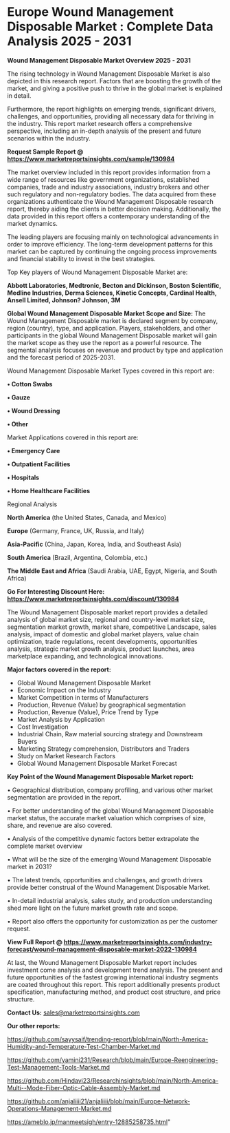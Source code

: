 # Europe Wound Management Disposable Market : Complete Data Analysis 2025 - 2031

<Strong> Wound Management Disposable Market Overview 2025 - 2031</strong>

The rising technology in Wound Management Disposable Market is also depicted in this research report. Factors that are boosting the growth of the market, and giving a positive push to thrive in the global market is explained in detail.

Furthermore, the report highlights on emerging trends, significant drivers, challenges, and opportunities, providing all necessary data for thriving in the industry. This report market research offers a comprehensive perspective, including an in-depth analysis of the present and future scenarios within the industry.

<strong>Request Sample Report @ <a href=https://www.marketreportsinsights.com/sample/130984>https://www.marketreportsinsights.com/sample/130984</a></strong>

The market overview included in this report provides information from a wide range of resources like government organizations, established companies, trade and industry associations, industry brokers and other such regulatory and non-regulatory bodies. The data acquired from these organizations authenticate the Wound Management Disposable research report, thereby aiding the clients in better decision making. Additionally, the data provided in this report offers a contemporary understanding of the market dynamics.

The leading players are focusing mainly on technological advancements in order to improve efficiency. The long-term development patterns for this market can be captured by continuing the ongoing process improvements and financial stability to invest in the best strategies.

Top Key players of Wound Management Disposable Market are:

<strong>Abbott Laboratories, Medtronic, Becton and Dickinson, Boston Scientific, Medline Industries, Derma Sciences, Kinetic Concepts, Cardinal Health, Ansell Limited, Johnson? Johnson, 3M</strong>

<strong><b>Global Wound Management Disposable Market Scope and Size:</b></strong>
The Wound Management Disposable market is declared segment by company, region (country), type, and application. Players, stakeholders, and other participants in the global Wound Management Disposable market will gain the market scope as they use the report as a powerful resource. The segmental analysis focuses on revenue and product by type and application and the forecast period of 2025-2031.

Wound Management Disposable Market Types covered in this report are:

<strong>• Cotton Swabs

• Gauze

• Wound Dressing

• Other</strong>

Market Applications covered in this report are:

<strong>• Emergency Care

• Outpatient Facilities

• Hospitals

• Home Healthcare Facilities</strong> 

Regional Analysis

<strong>North America</strong> (the United States, Canada, and Mexico)

<strong>Europe</strong> (Germany, France, UK, Russia, and Italy)

<strong>Asia-Pacific</strong> (China, Japan, Korea, India, and Southeast Asia)

<strong>South America</strong> (Brazil, Argentina, Colombia, etc.)

<strong>The Middle East and Africa</strong> (Saudi Arabia, UAE, Egypt, Nigeria, and South Africa)

<strong>Go For Interesting Discount Here: <a href=https://www.marketreportsinsights.com/discount/130984>https://www.marketreportsinsights.com/discount/130984</a></strong>

The Wound Management Disposable market report provides a detailed analysis of global market size, regional and country-level market size, segmentation market growth, market share, competitive Landscape, sales analysis, impact of domestic and global market players, value chain optimization, trade regulations, recent developments, opportunities analysis, strategic market growth analysis, product launches, area marketplace expanding, and technological innovations.

<strong><b>Major factors covered in the report:</b></strong>
<ul>
  <li>Global Wound Management Disposable Market </li>
  <li>Economic Impact on the Industry</li>
  <li>Market Competition in terms of Manufacturers</li>
  <li>Production, Revenue (Value) by geographical segmentation</li>
  <li>Production, Revenue (Value), Price Trend by Type</li>
  <li>Market Analysis by Application</li>
  <li>Cost Investigation</li>
  <li>Industrial Chain, Raw material sourcing strategy and Downstream Buyers</li>
  <li>Marketing Strategy comprehension, Distributors and Traders</li>
  <li>Study on Market Research Factors</li>
  <li>Global Wound Management Disposable Market Forecast</li>
</ul>

<strong><b>Key Point of the Wound Management Disposable Market report:</b></strong>

• Geographical distribution, company profiling, and various other market segmentation are provided in the report.

• For better understanding of the global Wound Management Disposable market status, the accurate market valuation which comprises of size, share, and revenue are also covered.

• Analysis of the competitive dynamic factors better extrapolate the complete market overview

• What will be the size of the emerging Wound Management Disposable market in 2031?

• The latest trends, opportunities and challenges, and growth drivers provide better construal of the Wound Management Disposable Market.

• In-detail industrial analysis, sales study, and production understanding shed more light on the future market growth rate and scope.

• Report also offers the opportunity for customization as per the customer request.

<strong><b>View Full Report @ <a href=https://www.marketreportsinsights.com/industry-forecast/wound-management-disposable-market-2022-130984>https://www.marketreportsinsights.com/industry-forecast/wound-management-disposable-market-2022-130984</a></b></strong>


At last, the Wound Management Disposable Market report includes investment come analysis and development trend analysis. The present and future opportunities of the fastest growing international industry segments are coated throughout this report. This report additionally presents product specification, manufacturing method, and product cost structure, and price structure.

<strong>Contact Us:</strong>
sales@marketreportsinsights.com

<strong>Our other reports:</strong>

<a href=https://github.com/sayysaif/trending-report/blob/main/North-America-Humidity-and-Temperature-Test-Chamber-Market.md>https://github.com/sayysaif/trending-report/blob/main/North-America-Humidity-and-Temperature-Test-Chamber-Market.md</a>

<a href=https://github.com/yamini231/Research/blob/main/Europe-Reengineering-Test-Management-Tools-Market.md>https://github.com/yamini231/Research/blob/main/Europe-Reengineering-Test-Management-Tools-Market.md</a>

<a href=https://github.com/Hindavi23/Researchinsights/blob/main/North-America-Multi--Mode-Fiber-Optic-Cable-Assembly-Market.md>https://github.com/Hindavi23/Researchinsights/blob/main/North-America-Multi--Mode-Fiber-Optic-Cable-Assembly-Market.md</a>

<a href=https://github.com/anjaliiii21/anjaliiii/blob/main/Europe-Network-Operations-Management-Market.md>https://github.com/anjaliiii21/anjaliiii/blob/main/Europe-Network-Operations-Management-Market.md</a>

<a href=https://ameblo.jp/manmeetsigh/entry-12885258735.html>https://ameblo.jp/manmeetsigh/entry-12885258735.html</a>"
